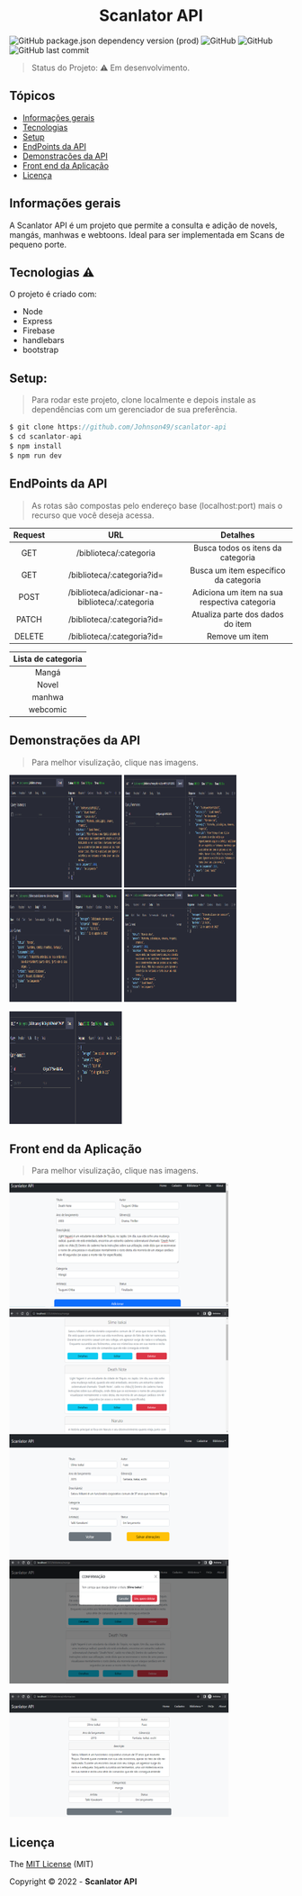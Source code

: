 <h1 align="center"> Scanlator API </h1> </center>

![GitHub package.json dependency version (prod)](https://img.shields.io/github/package-json/dependency-version/Johnson49/scanlator-api/express)
![GitHub](https://img.shields.io/github/license/Johnson49/scanlator-api)
![GitHub](http://img.shields.io/static/v1?label=node&message=16.15.0&color=green&style=for-the-badge&logo=javascript)
![GitHub last commit](https://img.shields.io/github/last-commit/Johnson49/scanlator-api)

> Status do Projeto:  :warning: Em desenvolvimento.

## Tópicos 

* [Informações gerais](#informações-gerais)
* [Tecnologias](#tecnologias)
* [Setup](#setup)
* [EndPoints da API](#endpoints-da-api)
* [Demonstrações da API](#demonstrações-da-api)
* [Front end  da Aplicação](#front-end-da-aplicação)
* [Licença](#licença)

## Informações gerais
A Scanlator API é um projeto que permite a consulta e adição de novels, mangás, manhwas e webtoons. Ideal para ser implementada em Scans de pequeno porte.


## Tecnologias :warning:
O projeto é criado com:

* Node
* Express
* Firebase
* handlebars
* bootstrap


## Setup: 
> Para rodar este projeto, clone localmente e depois instale as dependências com um gerenciador de sua preferência.

```javascript
$ git clone https://github.com/Johnson49/scanlator-api
$ cd scanlator-api
$ npm install 
$ npm run dev
```  

## EndPoints da API

> As rotas são compostas pelo endereço base (localhost:port) mais o recurso que você deseja acessa.

|Request|URL| Detalhes|
|:-------:|:-----:|:------:|
|GET | /biblioteca/:categoria | Busca todos os itens da categoria|
|GET |  /biblioteca/:categoria?id= | Busca um item específico da categoria|
|POST | /biblioteca/adicionar-na-biblioteca/:categoria | Adiciona um item na sua respectiva categoria |
| PATCH | /biblioteca/:categoria?id= | Atualiza parte dos dados do item |
| DELETE | /biblioteca/:categoria?id= | Remove um item |


|Lista de categoria|
|:-------:|
| Mangá|
|Novel|
|manhwa|
|webcomic|

## Demonstrações da API
> Para melhor visulização, clique nas imagens.

<p>
 <img width="200" height="200" src="https://github.com/Johnson49/scanlator-api/blob/main/src/assets/api/get.png"> 
 <img width="200" height="200" src="https://github.com/Johnson49/scanlator-api/blob/main/src/assets/api/getID.png"> 
 <img width="200" height="200" src="https://github.com/Johnson49/scanlator-api/blob/main/src/assets/api/post.png"> 
 <img width="200" height="200" src="https://github.com/Johnson49/scanlator-api/blob/main/src/assets/api/patch.png"> 
</p>
<p>
 <img width="200" height="200" src="https://github.com/Johnson49/scanlator-api/blob/main/src/assets/api/delete.png"> 
<p>


## Front end da Aplicação
> Para melhor visulização, clique nas imagens.

<p>
 <img width="390" height="220" src="https://github.com/Johnson49/scanlator-api/blob/main/src/assets/frontend/tela_de_cadastro.png"> 
 
 <img width="390" height="220" src="https://github.com/Johnson49/scanlator-api/blob/main/src/assets/frontend/biblioteca.png"> 

 <img width="390" height="220" src="https://github.com/Johnson49/scanlator-api/blob/main/src/assets/frontend/tela_de_atualizacao.png">

 <img width="390" height="220" src="https://github.com/Johnson49/scanlator-api/blob/main/src/assets/frontend/tela_de_delete.png"> 
<p>

<p>
 <img width="390" height="220" src="https://github.com/Johnson49/scanlator-api/blob/main/src/assets/frontend/tela_de_detalhamento.png"> 
<p>



## Licença

The [MIT License]() (MIT)

Copyright :copyright: 2022 - **Scanlator API**
